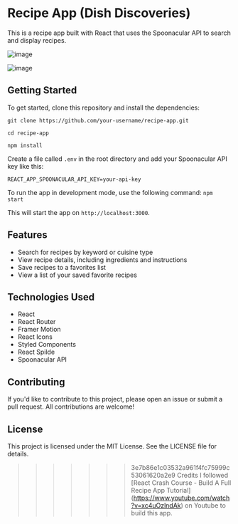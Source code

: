 # Recipe App (Dish Discoveries)

This is a recipe app built with React that uses the Spoonacular API to search and display recipes.

![image](https://user-images.githubusercontent.com/40288071/230533242-84e60773-d0df-4f37-8084-89ad24113ccd.png)

![image](https://user-images.githubusercontent.com/40288071/230533384-84efbe3e-cd03-4735-bb77-b378a32d1628.png)



## Getting Started

To get started, clone this repository and install the dependencies:

`git clone https://github.com/your-username/recipe-app.git`

`cd recipe-app`

`npm install
`


Create a file called `.env` in the root directory and add your Spoonacular API key like this:

`REACT_APP_SPOONACULAR_API_KEY=your-api-key
`



To run the app in development mode, use the following command:
`npm start
`



This will start the app on `http://localhost:3000`.

## Features
- Search for recipes by keyword or cuisine type
- View recipe details, including ingredients and instructions
- Save recipes to a favorites list
- View a list of your saved favorite recipes


## Technologies Used

- React
- React Router
- Framer Motion
- React Icons
- Styled Components
- React Spilde 
- Spoonacular API


## Contributing

If you'd like to contribute to this project, please open an issue or submit a pull request. All contributions are welcome!


## License
This project is licensed under the MIT License. See the LICENSE file for details.

>>>>>>> 3e7b86e1c03532a961f4fc75999c53061620a2e9
Credits
I followed [React Crash Course - Build A Full Recipe App Tutorial] (https://www.youtube.com/watch?v=xc4uOzlndAk) on Youtube to build this app.
